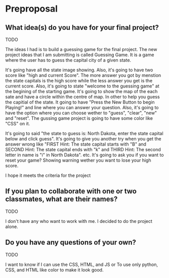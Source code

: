# Preproposal

## What idea(s) do you have for your final project?

TODO

The ideas I had is to build a guessing game for the final project. The new project ideas that I am submitting is called Guessing Game. It is a game where the user has to guess the capital city of a given state. 

It's going have all the state image showing. Also, it's going to have two score like "high and current Score". The more answer you got by menstion the state capitals is the high score while the less answer you get is the current score. Also, it's going to state "welcome to the guessing game" at the begining of the starting game. It's going to show the map of the each sate and have a circle within the centre of map. In other to help you guess the capitial of the state. It going to have "Press the New Button to begin Playing!" and line where you can answer your question. Also, it's going to have the option where you can choose wether to "guess", "clear", "new" and "reset". The gussing game project is going to have some color like "CSS" on it.  

It's going to said "the state to guess is: North Dakota, enter the state capital below and click guess". It's going to give you another try when you get the answer wrong like "FIRST Hint: The state capital starts with "B" and SECOND Hint: The state capital ends with "k" and THIRD Hint: The second letter in name is "i" in North Dakota". etc. It's going to ask you if you want to reset your game? Showing warning wether you want to lose your high score. 

I hope it meets the criteria for the project

## If you plan to collaborate with one or two classmates, what are their names? 

TODO

I don't have any who want to work with me. I decided to do the project alone.

## Do you have any questions of your own?

TODO

I want to know if I can use the CSS, HTML, and JS or To use only python, CSS, and HTML like color to make it look good. 
